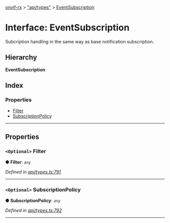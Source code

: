 [onvif-rx](../README.md) > ["api/types"](../modules/_api_types_.md) > [EventSubscription](../interfaces/_api_types_.eventsubscription.md)

# Interface: EventSubscription

Subcription handling in the same way as base notification subscription.

## Hierarchy

**EventSubscription**

## Index

### Properties

* [Filter](_api_types_.eventsubscription.md#filter)
* [SubscriptionPolicy](_api_types_.eventsubscription.md#subscriptionpolicy)

---

## Properties

<a id="filter"></a>

### `<Optional>` Filter

**● Filter**: *`any`*

*Defined in [api/types.ts:791](https://github.com/patrickmichalina/onvif-rx/blob/034e4d6/src/api/types.ts#L791)*

___
<a id="subscriptionpolicy"></a>

### `<Optional>` SubscriptionPolicy

**● SubscriptionPolicy**: *`any`*

*Defined in [api/types.ts:792](https://github.com/patrickmichalina/onvif-rx/blob/034e4d6/src/api/types.ts#L792)*

___

